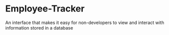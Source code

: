 # Employee-Tracker
An interface that makes it easy for non-developers to view and interact with information stored in a database
